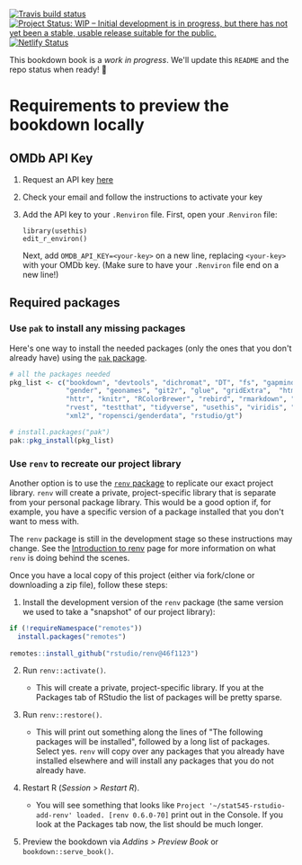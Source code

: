   [![Travis build status](https://travis-ci.org/rstudio-education/stat545-reboot.svg?branch=master)](https://travis-ci.org/rstudio-education/stat545-reboot) [![Project Status: WIP – Initial development is in progress, but there has not yet been a stable, usable release suitable for the public.](http://www.repostatus.org/badges/latest/wip.svg)](http://www.repostatus.org/#wip) [![Netlify Status](https://api.netlify.com/api/v1/badges/82ff5a18-8a13-4f25-b688-230b04bc5664/deploy-status)](https://app.netlify.com/sites/gracious-allen-b2d17f/deploys)

This bookdown book is a *work in progress*. We'll update this `README` and the repo status when ready! :rocket:


# Requirements to preview the bookdown locally 

## OMDb API Key

1. Request an API key [here](https://www.omdbapi.com/apikey.aspx)
1. Check your email and follow the instructions to activate your key
1. Add the API key to your `.Renviron` file. First, open your .`Renviron` file:
  
    ```{r eval = FALSE}
    library(usethis)
    edit_r_environ()
    ```
    
    Next, add `OMDB_API_KEY=<your-key>` on a new line, replacing `<your-key>` with your OMDb key. (Make sure to have your `.Renviron` file end on a new line!)
    
## Required packages

### Use `pak` to install any missing packages

Here's one way to install the needed packages (only the ones that you don't already have) using the [`pak` package](https://pak.r-lib.org/index.html).

```r
# all the packages needed
pkg_list <- c("bookdown", "devtools", "dichromat", "DT", "fs", "gapminder",
              "gender", "geonames", "git2r", "glue", "gridExtra",  "htmltools",
              "httr", "knitr", "RColorBrewer", "rebird", "rmarkdown", "rplos", 
              "rvest", "testthat", "tidyverse", "usethis", "viridis", "xfun", 
              "xml2", "ropensci/genderdata", "rstudio/gt")
```

```r
# install.packages("pak")
pak::pkg_install(pkg_list)
```

### Use `renv` to recreate our project library

Another option is to use the [`renv` package](https://rstudio.github.io/renv/index.html) to replicate our exact project library. `renv` will create a private, project-specific library that is separate from your personal package library. This would be a good option if, for example, you have a specific version of a package installed that you don't want to mess with.

The `renv` package is still in the development stage so these instructions may change. See the [Introduction to renv](https://rstudio.github.io/renv/articles/renv.html) page for more information on what `renv` is doing behind the scenes. 

Once you have a local copy of this project (either via fork/clone or downloading a zip file), follow these steps:

1. Install the development version of the `renv` package (the same version we used to take a "snapshot" of our project library):

```r
if (!requireNamespace("remotes"))
  install.packages("remotes")
  
remotes::install_github("rstudio/renv@46f1123")
```

2. Run `renv::activate()`. 
    + This will create a private, project-specific library. If you at the Packages tab of RStudio the list of packages will be pretty sparse. 
  
3. Run `renv::restore()`. 
    + This will print out something along the lines of "The following packages will be installed", followed by a long list of packages. Select yes. `renv` will copy over any packages that you already have installed elsewhere and will install any packages that you do not already have.
    
4. Restart R (*Session > Restart R*).
    + You will see something that looks like `Project '~/stat545-rstudio-add-renv' loaded. [renv 0.6.0-70]` print out in the Console. If you look at the Packages tab now, the list should be much longer.
    
5. Preview the bookdown via *Addins > Preview Book* or `bookdown::serve_book()`.